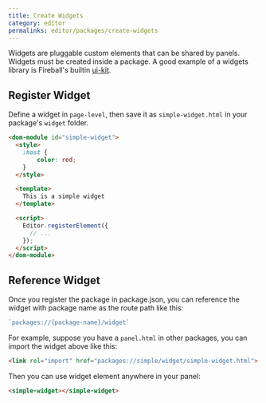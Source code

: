 ```yaml
---
title: Create Widgets
category: editor
permalinks: editor/packages/create-widgets
---
```


Widgets are pluggable custom elements that can be shared by panels. Widgets must be created inside a package. A good example of a widgets library is Fireball's builtin [ui-kit](https://github.com/fireball-packages/ui-kit).

## Register Widget

Define a widget in `page-level`, then save it as `simple-widget.html` in your package's `widget` folder.

```html
<dom-module id="simple-widget">
  <style>
    :host {
        color: red;
    }
  </style>

  <template>
    This is a simple widget
  </template>

  <script>
    Editor.registerElement({
      // ...
    });
  </script>
</dom-module>
```

## Reference Widget

Once you register the package in package.json, you can reference the widget with package name as the route path like this:

```js
`packages://{package-name}/widget`
```

For example, suppose you have a `panel.html` in other packages, you can import the widget above like this:

```html
<link rel="import" href="packages://simple/widget/simple-widget.html">
```

Then you can use widget element anywhere in your panel:

```html
<simple-widget></simple-widget>
```
